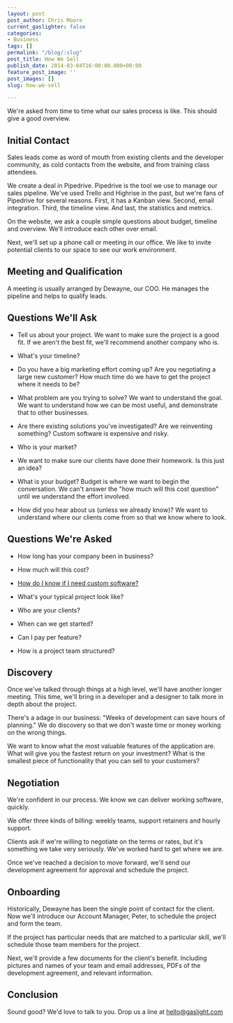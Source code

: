 ```yaml
---
layout: post
post_author: Chris Moore
current_gaslighter: false
categories:
- Business
tags: []
permalink: "/blog/:slug"
post_title: How We Sell
publish_date: 2014-03-04T16:00:00.000+00:00
feature_post_image: ''
post_images: []
slug: how-we-sell

---
```

We're asked from time to time what our sales process is like. This should give a good overview.

## Initial Contact

Sales leads come as word of mouth from existing clients and the developer community, as cold contacts from the website, and from training class attendees.

We create a deal in Pipedrive. Pipedrive is the tool we use to manage our sales pipeline. We've used Trello and Highrise in the past, but we're fans of Pipedrive for several reasons. First, it has a Kanban view. Second, email integration. Third, the timeline view. And last, the statistics and metrics.

On the website, we ask a couple simple questions about budget, timeline and overview. We’ll introduce each other over email. 

Next, we'll set up a phone call or meeting in our office. We like to invite potential clients to our space to see our work environment.

## Meeting and Qualification

A meeting is usually arranged by Dewayne, our COO. He manages the pipeline and helps to qualify leads.

## Questions We'll Ask


- Tell us about your project. We want to make sure the project is a good fit. If we aren't the best fit, we'll recommend another company who is.

- What's your timeline?

- Do you have a big marketing effort coming up? Are you negotiating a large new customer? How much time do we have to get the project where it needs to be?

- What problem are you trying to solve? We want to understand the goal. We want to understand how we can be most useful, and demonstrate that to other businesses.

- Are there existing solutions you've investigated? Are we reinventing something? Custom software is expensive and risky.

- Who is your market?

- We want to make sure our clients have done their homework. Is this just an idea?

- What is your budget? Budget is where we want to begin the conversation. We can't answer the "how much will this cost question" until we understand the effort involved.

- How did you hear about us (unless we already know)? We want to understand where our clients come from so that we know where to look.

## Questions We're Asked

- How long has your company been in business?

- How much will this cost?

- [How do I know if I need custom software?](http://gaslight.co/blog/5-signs-your-business-needs-custom-software)

- What's your typical project look like?

- Who are your clients?

- When can we get started?

- Can I pay per feature?

- How is a project team structured?

## Discovery

Once we've talked through things at a high level, we'll have another longer meeting. This time, we'll bring in a developer and a designer to talk more in depth about the project.

There's a adage in our business: "Weeks of development can save hours of planning." We do discovery so that we don't waste time or money working on the wrong things.

We want to know what the most valuable features of the application are. What will give you the fastest return on your investment? What is the smallest piece of functionality that you can sell to your customers?

## Negotiation

We're confident in our process. We know we can deliver working software, quickly.

We offer three kinds of billing: weekly teams, support retainers and hourly support.

Clients ask if we're willing to negotiate on the terms or rates, but it's something we take very seriously. We've worked hard to get where we are.

Once we've reached a decision to move forward, we'll send our development agreement for approval and schedule the project.

## Onboarding

Historically, Dewayne has been the single point of contact for the client. Now we'll introduce our Account Manager, Peter, to schedule the project and form the team.

If the project has particular needs that are matched to a particular skill, we'll schedule those team members for the project.

Next, we'll provide a few documents for the client's benefit. Including pictures and names of your team and email addresses, PDFs of the development agreement, and relevant information.

## Conclusion

Sound good? We'd love to talk to you. Drop us a line at [hello@gaslight.com](mailto:hello@gaslight.com)